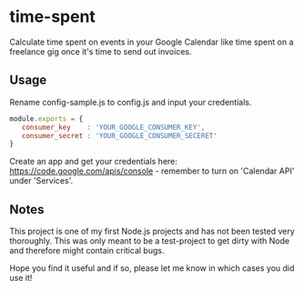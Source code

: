 # time-spent

Calculate time spent on events in your Google Calendar like time spent on a freelance gig once it's time to send out invoices.

## Usage

Rename config-sample.js to config.js and input your credentials.

``` js
module.exports = {
   consumer_key    : 'YOUR_GOOGLE_CONSUMER_KEY',
   consumer_secret : 'YOUR_GOOGLE_CONSUMER_SECERET'
}
```

Create an app and get your credentials here: https://code.google.com/apis/console - remember to turn on 'Calendar API' under 'Services'.

## Notes

This project is one of my first Node.js projects and has not been tested very thoroughly. This was only meant to be a test-project to get dirty with Node and therefore might contain critical bugs.

Hope you find it useful and if so, please let me know in which cases you did use it!